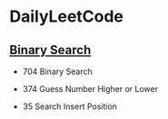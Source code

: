 # DailyLeetCode
## [Binary Search](./doc/Binary_Search.md)
- 704 Binary Search

- 374 Guess Number Higher or Lower

- 35 Search Insert Position
